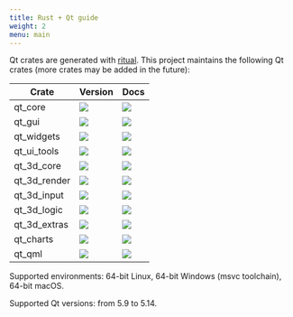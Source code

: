 ```yaml
---
title: Rust + Qt guide
weight: 2
menu: main
---
```

Qt crates are generated with [ritual](https://github.com/rust-qt/ritual). This project maintains the following Qt crates (more crates may be added in the future):

| Crate       | Version | Docs |
| ----------- | ------- | ---- |
| qt_core     | [![](http://meritbadge.herokuapp.com/qt_core)](https://crates.io/crates/qt_core) | [![](https://docs.rs/qt_core/badge.svg)](https://docs.rs/qt_core) |
| qt_gui      | [![](http://meritbadge.herokuapp.com/qt_gui)](https://crates.io/crates/qt_gui) | [![](https://docs.rs/qt_gui/badge.svg)](https://docs.rs/qt_gui) |
| qt_widgets  | [![](http://meritbadge.herokuapp.com/qt_widgets)](https://crates.io/crates/qt_widgets) | [![](https://docs.rs/qt_widgets/badge.svg)](https://docs.rs/qt_widgets) |
| qt_ui_tools | [![](http://meritbadge.herokuapp.com/qt_ui_tools)](https://crates.io/crates/qt_ui_tools) | [![](https://docs.rs/qt_ui_tools/badge.svg)](https://docs.rs/qt_ui_tools) |
| qt_3d_core | [![](http://meritbadge.herokuapp.com/qt_3d_core)](https://crates.io/crates/qt_3d_core) | [![](https://docs.rs/qt_3d_core/badge.svg)](https://docs.rs/qt_3d_core) |
| qt_3d_render | [![](http://meritbadge.herokuapp.com/qt_3d_render)](https://crates.io/crates/qt_3d_render) | [![](https://docs.rs/qt_3d_render/badge.svg)](https://docs.rs/qt_3d_render) |
| qt_3d_input | [![](http://meritbadge.herokuapp.com/qt_3d_input)](https://crates.io/crates/qt_3d_input) | [![](https://docs.rs/qt_3d_input/badge.svg)](https://docs.rs/qt_3d_input) |
| qt_3d_logic | [![](http://meritbadge.herokuapp.com/qt_3d_logic)](https://crates.io/crates/qt_3d_logic) | [![](https://docs.rs/qt_3d_logic/badge.svg)](https://docs.rs/qt_3d_logic) |
| qt_3d_extras | [![](http://meritbadge.herokuapp.com/qt_3d_extras)](https://crates.io/crates/qt_3d_extras) | [![](https://docs.rs/qt_3d_extras/badge.svg)](https://docs.rs/qt_3d_extras) |
| qt_charts | [![](http://meritbadge.herokuapp.com/qt_charts)](https://crates.io/crates/qt_charts) | [![](https://docs.rs/qt_charts/badge.svg)](https://docs.rs/qt_charts) |
| qt_qml | [![](http://meritbadge.herokuapp.com/qt_qml)](https://crates.io/crates/qt_qml) | [![](https://docs.rs/qt_qml/badge.svg)](https://docs.rs/qt_qml) |

Supported environments: 64-bit Linux, 64-bit Windows (msvc toolchain), 64-bit macOS.

Supported Qt versions: from 5.9 to 5.14.
